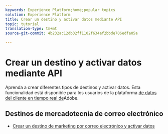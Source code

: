 ```yaml
---
keywords: Experience Platform;home;popular topics
solution: Experience Platform
title: Crear un destino y activar datos mediante API
topic: tutorial
translation-type: tm+mt
source-git-commit: 4b232ac12db32ff1102f634af2bbde706edfa05a

---
```



# Crear un destino y activar datos mediante API

Aprenda a crear diferentes tipos de destinos y activar datos. Esta funcionalidad está disponible para los usuarios de la plataforma [de datos del cliente en tiempo real de](https://docs.adobe.com/content/help/en/experience-platform/rtcdp/overview.html)Adobe.

## Destinos de mercadotecnia de correo electrónico

* [Crear un destino de marketing por correo electrónico y activar datos](email-marketing-api.md)